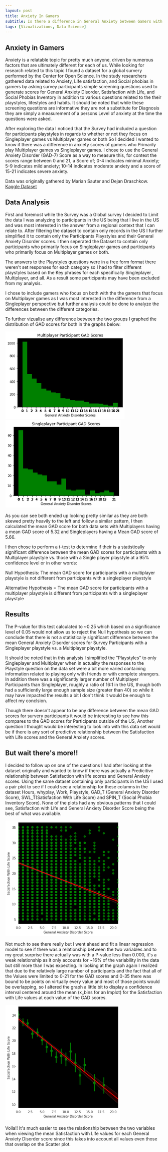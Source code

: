 ```yaml
---
layout: post
title: Anxiety In Gamers
subtitle: Is there a difference in General Anxiety between Gamers with different playstyles?
tags: [Vizualizations, Data Science]
---
```


## Anxiety in Gamers

Anxiety is a relatable topic for pretty much anyone, driven by numerous factors that are ultimately different for each of us. While looking for research related to this topic I found a dataset for a global survery performed by the Center for Open Science. In the study researchers gathered data related to Anxiety, Life satisfaction, and Social phobias in gamers by asking survey participants simple screening questions used to generate scores for General Anxiety Disorder, Satisfaction with Life, and Social Phobias Inventory in addition to various questions related to the their playstyles, lifestyles and habits. It should be noted that while these screening questions are informative they are not a substitute for Diagnosis they are simply a measurement of a persons Level of anxiety at the time the questions were asked.

After exploring the data I noticed that the Survey had included a question for participants playstyles in regards to whether or not they focus on Singleplayer games vs Multiplayer games or both So I decided I wanted to know if there was a difference in anxiety scores of gamers who Primarily play Multiplayer games vs Singleplayer games. I chose to use the General Anxiety Disorder (GAD-7) Score as a way to measure this, for context the scores range between 0 and 21, a Score of; 0-4 indicates minimal Anxiety; 5-9 indicates mild anxiety; 10-14 indicates moderate anxiety and a score of 15-21 indicates severe anxiety.

Data was originally gathered by Marian Sauter and Dejan Draschkow.
[Kaggle Dataset](https://www.kaggle.com/divyansh22/online-gaming-anxiety-data) 

## Data Analysis

First and foremost while the Survey was a Global survey I decided to Limit the data I was analyzing to participants in the US being that I live in the US and was most interested in the answer from a regional context that I can relate to. After filtering the dataset to contain only records in the US I further simplified it to contain only the Participants Playstyles and their General Anxiety Disorder scores. I then seperated the Dataset to contain only participants who primarily focus on Singleplayer games and participants who primarily focus on Multiplayer games or both. 

The answers to the Playstyles questions were in a free form format there weren't set responses for each category so I had to filter different playstyles based on the Key phrases for each specifically Singleplayer , Multiplayer, and all. As a result some participants may have been excluded from my analysis. 

> 
I chose to include gamers who focus on both with the the gamers that focus on Multiplayer games as I was most interested in the difference from a Singleplayer perspective but further analysis could be done to analyze the differences between the different categories.

To further vizualise any difference between the two groups I graphed the distribution of GAD scores for both in the graphs below:

![MP_GAD_Scores](../assets/img/OnlineGamingAnxiety/MP_GAD_Scores.png) ![SP_GAD_Scores](../assets/img/OnlineGamingAnxiety/SP_GAD_Scores.png)

As you can see both ended up looking pretty similar as they are both skewed pretty heavily to the left and follow a similar pattern, I then calculated the mean GAD score for both data sets with Multiplayers having a mean GAD score of 5.32 and Singleplayers having a Mean GAD score of 5.66.

I then chose to perform a t-test to determine if their is a statistically significant difference between the mean GAD scores for participants with a Multiplayer playstyle vs. those with a Single player playstyle at a 95% confidence level or in other words:

Null Hypothesis: The mean GAD score for participants with a multiplayer playstyle is not different from participants with a singleplayer playstyle

Alternative Hypothesis = The mean GAD score for participants with a multiplayer playstyle is different from participants with a singleplayer playstyle

## Results

The P-value for this test calculated to ~0.25 which based on a significance level of 0.05 would not allow us to reject the Null hypothesis so we can conclude that there is not a statistically significant difference between the mean General Anxiety Disorder scores for Survey Participants with a Singleplayer playstyle vs. a Multiplayer playstyle.

It should be noted that in this analysis I simplified the "Playstyles" to only Singleplayer and Multiplayer when in actuality the responses to the Playstyle question on the data set were a bit more varied containing information related to playing only with friends or with complete strangers. In addition there was a significantly larger number of Multiplayer Participants than Singleplayer, roughly a ratio of 16:1 in the US, though both had a sufficiently large enough sample size (greater than 40) so while it may have impacted the results a bit I don't think it would be enough to affect my conclsion.

Though there doesn't appear to be any difference between the mean GAD scores for survery participants it would be interesting to see how this compares to the GAD scores for Participants outside of the US, Another question I thought would be interesting to look into with this data set would be if there is any sort of predictive relationship between the Satisfaction with Life scores and the General Anxiety scores.

## But wait there's more!!

I decided to follow up on one of the questions I had after looking at the dataset originally and wanted to know if there was actually a Predicitive relationship between Satisfaction with life scores and General Anxiety scores. Using the same dataset containing only participants in the US I used a pair plot to see if I could see a relationship for these columns in the dataset Hours, whyplay, Work, Playstyle, GAD_T (General Anxiety Disorder Score), SWL_T(Satisfaction With Life Score)  and SPIN_T (Social Phobia Inventory Score). None of the plots had any obvious patterns that I could see, Satisfaction with Life and General Anxiety Disorder Score being the best of what was available.

![SWL_vs_GAD_Scatter](../assets/img/OnlineGamingAnxiety/SWL_vs_GAD_Scatter.png)

Not much to see there really but I went ahead and fit a linear regression model to see if there was a relationship between the two variables and to my great surprise there actually was with a P-value less than 0.000, it's a weak relationship as it only accounts for ~16% of the variability in the data but still more than I was expecting. In looking at the graph again I realized that due to the relatively large number of participants and the fact that all of the Values were limited to 0-21 for the GAD scores and 0-35 there was bound to be points on virtually every value and most of those points would be overlapping, so I altered the graph a little bit to display a confidence interval centered around the mean (x_bins for an lmplot) for the Satisfaction with Life values at each value of the GAD scores.

![SWL_vs_GAD](../assets/img/OnlineGamingAnxiety/SWL_vs_GAD.png)

Voila!! It's much easier to see the relationship between the two variables when viewing the mean Satisfaction with Life values for each General Anxiety Disorder score since this takes into account all values even those that overlap on the Scatter plot. 
